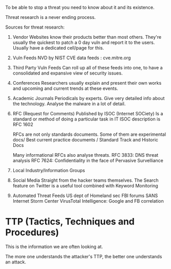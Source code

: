
To be able to stop a threat you need to know about it and its existence.

Threat research is a never ending process.

Sources for threat research:

1. Vendor Websites
		know their products better than most others. 
		They're usually the quickest to patch a 0 day vuln and report it to the users.
		Usually have a dedicated cell/page for this.

2. Vuln Feeds
		NVD by NIST
		CVE data feeds : cve.mitre.org 

3. Third Party Vuln Feeds
		Can roll up all of these feeds into one, to have a consolidated and expansive view of security issues.

4. Conferences
		Researchers usually explain and present their own works and upcoming and current trends at these events.

5. Academic Journals
		Periodicals by experts. 
		Give very detailed info about the technology.
		Analyse the malware in a lot of detail.

6. RFC (Request for Comments)
		Published by ISOC (Internet SOCiety)
		Is a standard or method of doing a particular task in IT
		ISOC description is RFC 1602
		
	RFCs are not only standards documents. Some of them are experimental docs/ Best current practice documents / Standard Track and Historic Docs
	
	Many informational RFCs also analyse threats. 
		RFC 3833: DNS threat analysis
		RFC 7624: Confidentiality in the face of Pervasive Survelliance

7. Local Industry/Information Groups

8. Social Media
		Straight from the hacker teams themselves.
		The Search feature on Twitter is a useful tool combined with Keyword Monitoring

9. Automated Threat Feeds
	US dept of Homeland sec
	FBI forums
	SANS Internet Storm Center
	VirusTotal Intelligence: Google and FB correlation



# TTP (Tactics, Techniques and Procedures)

This is the information we are often looking at.

The more one understands the attacker's TTP, the better one understands an attack.





